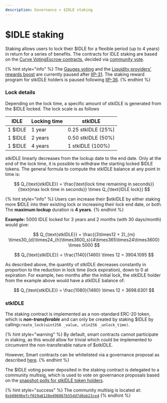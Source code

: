 ```yaml
---
description: Governance > $IDLE staking
---
```


# $IDLE staking

Staking allows users to lock their $IDLE for a flexible period (up to 4 years) in return for a series of benefits. The contracts for IDLE staking are based on the [Curve VotingEscrow contracts](https://curve.readthedocs.io/), decided via [community vote](./#undefined).&#x20;

{% hint style="info" %}
The [Gauges voting](gauges/) and the [Liquidity providers' rewards boost](boost.md) are currently paused after [IIP-31](https://gov.idle.finance/t/iip-31-idle-incentives-distribution-update-euler-staking-pyts-as-new-yield-sources-for-by/1107/3). The staking reward program for stkIDLE holders is paused following [IIP-36](https://gov.idle.finance/t/iip-36-update-best-yield-usdc-weth-yield-sources-and-pause-the-staking-rewards-for-idle-stakers/1171).
{% endhint %}

### Lock details

Depending on the lock time, a specific amount of stkIDLE is generated from the $IDLE locked. The lock scale is as follows

| IDLE    | Locking time | stkIDLE            |
| ------- | ------------ | ------------------ |
| 1 $IDLE | 1 year       | 0.25 stkIDLE (25%) |
| 1 $IDLE | 2 years      | 0.50 stkIDLE (50%) |
| 1 $IDLE | 4 years      | 1 stkIDLE (100%)   |

stkIDLE linearly decreases from the lockup date to the end date. Only at the end of the lock time, it is possible to withdraw the starting locked $IDLE tokens. The general formula to compute the stkIDLE balance at any point in time is:

$$
Q_{\text{stkIDLE}} = \frac{\text{lock time remaining in seconds}}{\text{max lock time in seconds}} \times Q_{\text{IDLE lock}}
$$

{% hint style="info" %}
Users can increase their $stkIDLE by either staking more $IDLE into their existing lock or increasing their lock end date, or both. The **maximum lockup** duration is **4 years**.
{% endhint %}

**Example:** 5000 IDLE locked for 3 years and 2 months (with 30 days/month) would give:

$$
Q_{\text{stkIDLE}} = \frac{(3\times12 + 2)_{m} \times30_{d}\times24_{h}\times3600_s}{4\times365\times24\times3600} \times 5000
$$

$$
Q_{\text{stkIDLE}} = \frac{1140}{1460} \times 12 = 3904.1095
$$

As described above, the quantity of stkIDLE decreases constantly in proportion to the reduction in lock time (lock expiration), down to 0 at expiration. For example, two months after the initial lock, the stkIDLE holder from the example above would have a stkIDLE balance of:

$$
Q_{\text{stkIDLE}} = \frac{1080}{1460} \times 12 = 3698.6301
$$

### stkIDLE

The staking contract is implemented as a non-standard ERC-20 token, which is _**non-transferable**_ and can only be created by staking $IDLE by calling`create_lock(uint256 _value, utin256 _unlock_time)`.

{% hint style="warning" %}
By default, smart contracts cannot participate in staking, as this would allow for trivial which could be implemented to circumvent the non-transferable nature of $stkIDLE.

However, Smart contracts can be whitelisted via a governance proposal as described [here](staking-integration.md).
{% endhint %}

The $IDLE voting power deposited in the staking contract is delegated to a community multisig, which is used to vote on governance proposals based on the [snapshot polls for stkIDLE token holders](https://snapshot.org/#/staking.idlefinance.eth).

{% hint style="success" %}
The community multisig is located at: [`0xb08696efcf019a6128ed96067b55dd7d0ab23ce4`](https://etherscan.io/address/0xb08696efcf019a6128ed96067b55dd7d0ab23ce4)
{% endhint %}
